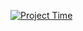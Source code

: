 [![Project Time](https://wakatime.com/badge/user/018b656a-a6ba-405e-86e7-6317ad04e233/project/6008bca1-8ffd-4a19-8475-9b602d960936.svg)](https://wakatime.com/badge/user/018b656a-a6ba-405e-86e7-6317ad04e233/project/6008bca1-8ffd-4a19-8475-9b602d960936)
